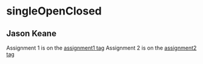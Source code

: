 # singleOpenClosed
## Jason Keane

Assignment 1 is on the [assignment1 tag](https://github.com/jasonpdk/singleOpenClosed/tree/assignment1)
Assignment 2 is on the [assignment2 tag](https://github.com/jasonpdk/singleOpenClosed/tree/assignment2)
